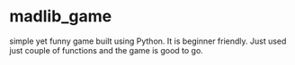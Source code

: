 # madlib_game
simple yet funny game built using Python.
It is beginner friendly.
Just used just couple of functions and the game is good to go.
